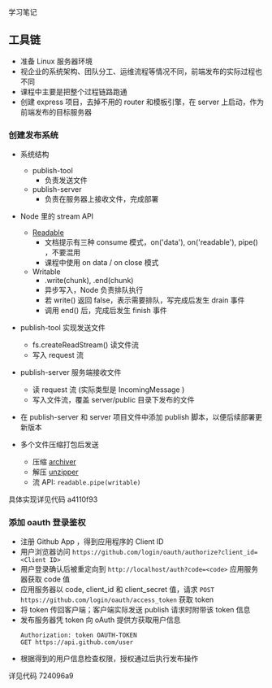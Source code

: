 学习笔记

## 工具链

- 准备 Linux 服务器环境
- 视企业的系统架构、团队分工、运维流程等情况不同，前端发布的实际过程也不同
- 课程中主要是把整个过程链路跑通
- 创建 express 项目，去掉不用的 router 和模板引擎，在 server 上启动，作为前端发布的目标服务器

### 创建发布系统

- 系统结构

  - publish-tool
    - 负责发送文件
  - publish-server
    - 负责在服务器上接收文件，完成部署

- Node 里的 stream API

  - [Readable](https://nodejs.org/docs/latest/api/stream.html#stream_class_stream_readable)
    - 文档提示有三种 consume 模式，on('data'), on('readable'), pipe() ，不要混用
    - 课程中使用 on data / on close 模式
  - Writable
    - .write(chunk), .end(chunk)
    - 异步写入，Node 负责排队执行
    - 若 write() 返回 false，表示需要排队，写完成后发生 drain 事件
    - 调用 end() 后，完成后发生 finish 事件

- publish-tool 实现发送文件

  - fs.createReadStream() 读文件流
  - 写入 request 流

- publish-server 服务端接收文件

  - 读 request 流 (实际类型是 IncomingMessage )
  - 写入文件流，覆盖 server/public 目录下发布的文件

- 在 publish-server 和 server 项目文件中添加 publish 脚本，以便后续部署更新版本

- 多个文件压缩打包后发送

  - 压缩 [archiver](https://www.npmjs.com/package/archiver)
  - 解压 [unzipper](https://www.npmjs.com/package/unzipper)
  - 流 API: `readable.pipe(writable)`

具体实现详见代码 a4110f93

### 添加 oauth 登录鉴权

- 注册 Github App ，得到应用程序的 Client ID
- 用户浏览器访问 `https://github.com/login/oauth/authorize?client_id=<Client ID>`
- 用户登录确认后被重定向到 `http://localhost/auth?code=<code>` 应用服务器获取 code 值
- 应用服务器以 code, client_id 和 client_secret 值，请求 `POST https://github.com/login/oauth/access_token` 获取 token
- 将 token 传回客户端；客户端实际发送 publish 请求时附带该 token 信息
- 发布服务器凭 token 向 oAuth 提供方获取用户信息
  ```
  Authorization: token OAUTH-TOKEN
  GET https://api.github.com/user
  ```
- 根据得到的用户信息检查权限，授权通过后执行发布操作

详见代码 724096a9
